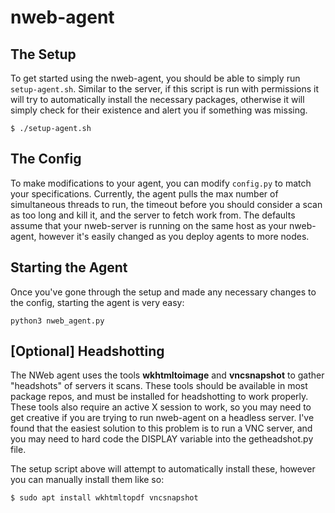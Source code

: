 # nweb-agent

The Setup
------------
To get started using the nweb-agent, you should be able to simply run `setup-agent.sh`. Similar to the server, if this script is run with permissions it will try to automatically install the necessary packages, otherwise it will simply check for their existence and alert you if something was missing.

```
$ ./setup-agent.sh
```


The Config
------------
To make modifications to your agent, you can modify `config.py` to match your specifications. Currently, the agent pulls the max number of simultaneous threads to run, the timeout before you should consider a scan as too long and kill it, and the server to fetch work from. The defaults assume that your nweb-server is running on the same host as your nweb-agent, however it's easily changed as you deploy agents to more nodes.


Starting the Agent
------------
Once you've gone through the setup and made any necessary changes to the config, starting the agent is very easy:

```
python3 nweb_agent.py
```


[Optional] Headshotting
------------

The NWeb agent uses the tools **wkhtmltoimage** and **vncsnapshot** to gather "headshots" of servers it scans.  These tools should be available in most package repos, and must be installed for headshotting to work properly.  These tools also require an active X session to work, so you may need to get creative if you are trying to run nweb-agent on a headless server.  I've found that the easiest solution to this problem is to run a VNC server, and you may need to hard code the DISPLAY variable into the getheadshot.py file.

The setup script above will attempt to automatically install these, however you can manually install them like so:

```
$ sudo apt install wkhtmltopdf vncsnapshot
```
